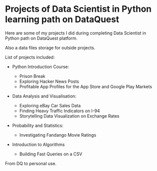 # Projects of Data Scientist in Python learning path on DataQuest

Here are some of my projects I did during completing Data Scientist in Python path on DataQuest platform.

Also a data files storage for outside projects.


List of projects included:

- Python Introduction Course:
  - Prison Break
  - Exploring Hacker News Posts
  - Profitable App Profiles for the App Store and Google Play Markets

- Data Analysis and Visualisation:
  - Exploring eBay Car Sales Data
  - Finding Heavy Traffic Indicators on I-94
  - Storytelling Data Visualization on Exchange Rates 

- Probability and Statistics:
  - Investigating Fandango Movie Ratings

- Introduction to Algorithms
  - Building Fast Queries on a CSV

From DQ to personal use.

